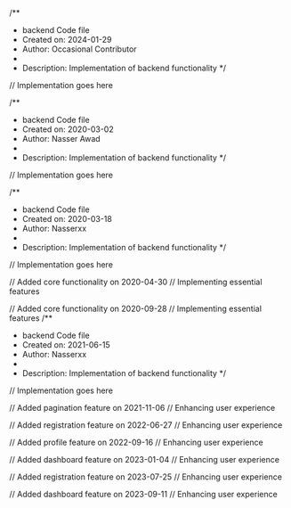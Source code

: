 /**
 * backend Code file
 * Created on: 2024-01-29
 * Author: Occasional Contributor
 *
 * Description: Implementation of backend functionality
 */
 
// Implementation goes here

/**
 * backend Code file
 * Created on: 2020-03-02
 * Author: Nasser Awad
 *
 * Description: Implementation of backend functionality
 */
 
// Implementation goes here

/**
 * backend Code file
 * Created on: 2020-03-18
 * Author: Nasserxx
 *
 * Description: Implementation of backend functionality
 */
 
// Implementation goes here


// Added core functionality on 2020-04-30
// Implementing essential features

// Added core functionality on 2020-09-28
// Implementing essential features
/**
 * backend Code file
 * Created on: 2021-06-15
 * Author: Nasserxx
 *
 * Description: Implementation of backend functionality
 */
 
// Implementation goes here


// Added pagination feature on 2021-11-06
// Enhancing user experience

// Added registration feature on 2022-06-27
// Enhancing user experience

// Added profile feature on 2022-09-16
// Enhancing user experience

// Added dashboard feature on 2023-01-04
// Enhancing user experience

// Added registration feature on 2023-07-25
// Enhancing user experience

// Added dashboard feature on 2023-09-11
// Enhancing user experience
